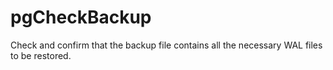 pgCheckBackup
=============

Check and confirm that the backup file contains all the necessary WAL files
to be restored.
